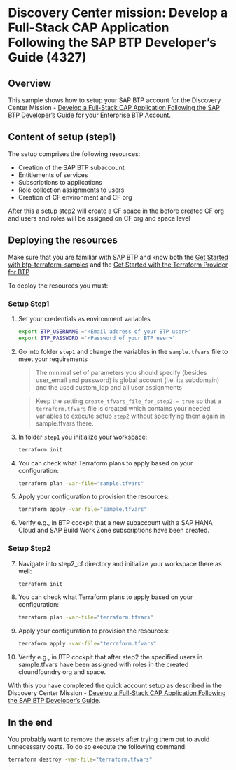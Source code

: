 # Discovery Center mission: Develop a Full-Stack CAP Application Following the SAP BTP Developer’s Guide (4327)

## Overview

This sample shows how to setup your SAP BTP account for the Discovery Center Mission - [Develop a Full-Stack CAP Application Following the SAP BTP Developer’s Guide](https://discovery-center.cloud.sap/index.html#/missiondetail/4327/) for your Enterprise BTP Account.

## Content of setup (step1)

The setup comprises the following resources:

- Creation of the SAP BTP subaccount
- Entitlements of services
- Subscriptions to applications
- Role collection assignments to users
- Creation of CF environment and CF org

After this a setup step2 will create a CF space in the before created CF org and users and roles will be assigned on CF org and space level

## Deploying the resources

Make sure that you are familiar with SAP BTP and know both the [Get Started with btp-terraform-samples](https://github.com/SAP-samples/btp-terraform-samples/blob/main/GET_STARTED.md) and the [Get Started with the Terraform Provider for BTP](https://developers.sap.com/tutorials/btp-terraform-get-started.html)

To deploy the resources you must:

### Setup Step1

1. Set your credentials as environment variables
   
   ```bash
   export BTP_USERNAME ='<Email address of your BTP user>'
   export BTP_PASSWORD ='<Password of your BTP user>'
   ```

2. Go into folder `step1` and change the variables in the `sample.tfvars` file to meet your requirements

   > The minimal set of parameters you should specify (besides user_email and password) is global account (i.e. its subdomain) and the used custom_idp and all user assignments
   
   > Keep the setting `create_tfvars_file_for_step2 = true` so that a `terraform.tfvars` file is created which contains your needed variables to execute setup `step2` without specifying them again in sample.tfvars there.

3. In folder `step1` you initialize your workspace:

   ```bash
   terraform init
   ```

4. You can check what Terraform plans to apply based on your configuration:

   ```bash
   terraform plan -var-file="sample.tfvars"
   ```

5. Apply your configuration to provision the resources:

   ```bash
   terraform apply -var-file="sample.tfvars"
   ```

6. Verify e.g., in BTP cockpit that a new subaccount with a SAP HANA Cloud and SAP Build Work Zone subscriptions have been created.

### Setup Step2

7. Navigate into step2_cf directory and initialize your workspace there as well:

   ```bash
   terraform init
   ```
8. You can check what Terraform plans to apply based on your configuration:

   ```bash
   terraform plan -var-file="terraform.tfvars"
   ```

9. Apply your configuration to provision the resources:

   ```bash
   terraform apply -var-file="terraform.tfvars"
   ```
10. Verify e.g., in BTP cockpit that after step2 the specified users in sample.tfvars have been assigned with roles in the created cloundfoundry org and space.

With this you have completed the quick account setup as described in the Discovery Center Mission - [Develop a Full-Stack CAP Application Following the SAP BTP Developer’s Guide](https://discovery-center.cloud.sap/index.html#/missiondetail/4327/).

## In the end

You probably want to remove the assets after trying them out to avoid unnecessary costs. To do so execute the following command:

```bash
terraform destroy -var-file="terraform.tfvars"
```